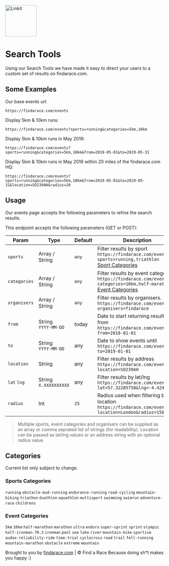 <p align="left"><a href="https://findarace.com" target="_blank"><img width="100" height="100" src="https://avatars1.githubusercontent.com/u/44780079?s=200&amp;v=4" alt="Linkit"></a></p>

# Search Tools

Using our Search Tools we have made it easy to direct your users to a custom set of results on findarace.com.

## Some Examples

Our base events url:
```
https://findarace.com/events
```

Display 5km & 10km runs:
```
https://findarace.com/events?sports=running&categories=5km,10km
```

Display 5km & 10km runs in May 2019:
```
https://findarace.com/events?sports=running&categories=5km,10km&from=2019-05-01&to=2019-05-31
```

Display 5km & 10km runs in May 2019 within 20 miles of the findarace.com HQ:
```
https://findarace.com/events?sports=running&categories=5km,10km&from=2019-05-01&to=2019-05-31&location=SO239AH&radius=20
```

## Usage

Our events page accepts the following parameters to refine the search results.

This endpoint accepts the following parameters (GET or POST):

<table class="table" width="100%">
<thead>
  <tr>
    <th width="20%">Param</th>
    <th width="15%">Type</th>
    <th width="15%">Default</th>
    <th width="50%">Description</th>
  </tr>
</thead>
<tbody>
  <tr>
    <td><code>sports</code></td>
    <td>Array / String</td>
    <td><code>any</code></td>
    <td>
      Filter results by sport
      <br><code>https://findarace.com/events?sports=running,triathlon</code>
      <br><a href="#sports-categories">Sport Categories</a>
    </td>
  </tr>
  <tr>
    <td><code>categories</code></td>
    <td>Array / String</td>
    <td><code>any</code></td>
    <td>
      Filter results by event categories
      <br><code>https://findarace.com/events?categories=10km,half-marathon</code>
      <br><a href="#event-categories">Event Categories</a>
    </td>
  </tr>
  <tr>
    <td><code>organisers</code></td>
    <td>Array / String</td>
    <td><code>any</code></td>
    <td>
      Filter results by organisers.
      <br><code>https://findarace.com/events?organisers=findarace</code>
    </td>
  </tr>
  <tr>
    <td><code>from</code></td>
    <td>String<br><code>YYYY-MM-DD</code></td>
    <td>today</td>
    <td>
      Date to start returning results from
      <br><code>https://findarace.com/events?from=2018-01-01</code>
    </td>
  </tr>
  <tr>
    <td><code>to</code></td>
    <td>String<br><code>YYYY-MM-DD</code></td>
    <td>any</td>
    <td>
      Date to show events until
      <br><code>https://findarace.com/events?to=2019-01-01</code>
    </td>
  </tr>
  <tr>
    <td><code>location</code></td>
    <td>String</td>
    <td>any</td>
    <td>
      Filter results by address
      <br><code>https://findarace.com/events?location=SO239AH</code>
    </td>
  </tr>
  <tr>
    <td><code>lat</code> <code>lng</code></td>
    <td>String<br><code>X.XXXXXXXXXX</code></td>
    <td>any</td>
    <td>
      Filter results by lat/lng
      <br><code>https://findarace.com/events?lat=57.32285750&lng=-4.42438170</code>
    </td>
  </tr>
  <tr>
    <td><code>radius</code></td>
    <td>Int</td>
    <td><code>25</code></td>
    <td>
      Radius used when filtering by location
      <br><code>https://findarace.com/events?location=London&radius=150</code>
    </td>
  </tr>
 </tbody>
</table>

> Multiple sports, event categories and organisers can be supplied as an array or comma seprated list of strings (for readability). 
> Location can be passed as lat/lng values or an address string with an optional radius value.


## Categories

Current list only subject to change.

### Sports Categories

`running` `obstacle-mud-running` `endurance-running` `road-cycling` `mountain-biking` `triathon` `duathlon` `aquathlon` `multisport` `swimming` `swimrun` `adventure-race` `childrens`

### Event Categories

`5km` `10km` `half-marathon` `marathon` `ultra` `enduro` `super-sprint` `sprint` `olympic` `half-ironman-70.3` `ironman` `pool` `sea` `lake` `river` `mountain-bike` `sportive` `audax-reliability-ride` `time-trial` `cyclocross` `road` `trail` `fell-running` `mountain-marathon` `obstacle` `extreme` `mountain`

Brought to you by [findarace.com](https://findarace.com) | &copy; Find a Race
Because doing sh*t makes you happy :)
